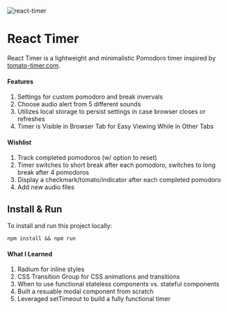 ![react-timer](https://user-images.githubusercontent.com/17229217/35420284-a9abeede-020a-11e8-8173-71f208a2a1b7.png)
# React Timer 
React Timer is a lightweight and minimalistic Pomodoro timer inspired by [tomato-timer.com](https://tomato-timer.com).

#### Features
1. Settings for custom pomodoro and break invervals
2. Choose audio alert from 5 different sounds
3. Utilizes local storage to persist settings in case browser closes or refreshes
4. Timer is Visible in Browser Tab for Easy Viewing While in Other Tabs

#### Wishlist
1. Track completed pomodoros (w/ option to reset)
2. Timer switches to short break after each pomodoro, switches to long break after 4 pomodoros
3. Display a checkmark/tomato/indicator after each completed pomodoro
4. Add new audio files

## Install & Run

To install and run this project locally:

`npm install && npm run`

#### What I Learned
1. Radium for inline styles
2. CSS Transition Group for CSS animations and transitions
3. When to use functional stateless components vs. stateful components
4. Built a resuable modal component from scratch
5. Leveraged setTimeout to build a fully functional timer
